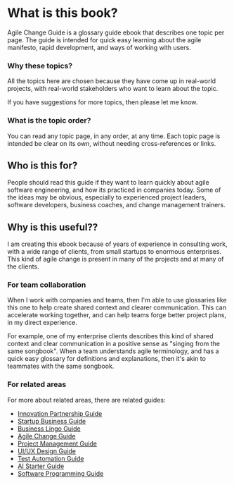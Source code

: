 # What is this book?

Agile Change Guide is a glossary guide ebook that describes one topic per page. The guide is intended for quick easy learning about the agile manifesto, rapid development, and ways of working with users.

### Why these topics?

All the topics here are chosen because they have come up in real-world projects, with real-world stakeholders who want to learn about the topic.

If you have suggestions for more topics, then please let me know.

### What is the topic order?

You can read any topic page, in any order, at any time. Each topic page is intended be clear on its own, without needing cross-references or links.

## Who is this for?

People should read this guide if they want to learn quickly about agile software engineering, and how its practiced in companies today. Some of the ideas may be obvious, especially to experienced project leaders, software developers, business coaches, and change management trainers.

## Why is this useful??

I am creating this ebook because of  years of experience in consulting work, with a wide range of clients, from small startups to enormous enterprises. This kind of agile change is present in many of the projects and at many of the clients.

### For team collaboration

When I work with companies and teams, then I'm able to use glossaries like this one to help create shared context and clearer communication. This can accelerate working together, and can help teams forge better project plans, in my direct experience.

For example, one of my enterprise clients describes this kind of shared context and clear communication in a positive sense as "singing from the same songbook". When a team understands agile terminology, and has a quick easy glossary for definitions and explanations, then it's akin to teammates with the same songbook.

### For related areas

For more about related areas, there are related guides:

* [Innovation Partnership Guide](https://github.com/sixarm/innovation-partnership-guide)
* [Startup Business Guide](https://github.com/sixarm/startup-business-guide)
* [Business Lingo Guide](https://github.com/sixarm/business-lingo-guide)
* [Agile Change Guide](https://github.com/sixarm/agile-change-guide)
* [Project Management Guide](https://github.com/sixarm/project-management-guide)
* [UI/UX Design Guide](https://github.com/sixarm/ui-ux-design-guide)
* [Test Automation Guide](https://github.com/sixarm/test-automation-guide)
* [AI Starter Guide](https://github.com/sixarm/ai-starter-guide)
* [Software Programming Guide](https://github.com/sixarm/software-programming-guide)
